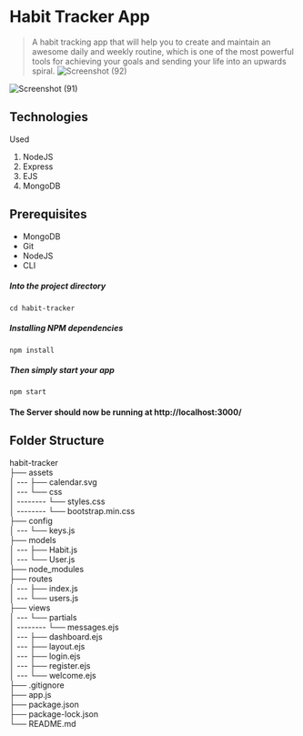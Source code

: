 # Habit Tracker App
> A habit tracking app that will help you to create and maintain an awesome daily and weekly routine, which is one of the most powerful tools for achieving your goals and sending your life into an upwards spiral.
![Screenshot (92)](https://github.com/sid022/habit-tracker/assets/102418478/4520be25-f49b-4975-989b-232965525fbf)
 
![Screenshot (91)](https://github.com/sid022/habit-tracker/assets/102418478/e256fa54-61c3-4e1d-8cb1-de75b6244b05)

## Technologies 
Used
1.  NodeJS
2.  Express
3.  EJS
4.  MongoDB

## Prerequisites
- MongoDB
- Git
- NodeJS
- CLI


##### Into the project directory

`cd habit-tracker`

##### Installing NPM dependencies

`npm install`

##### Then simply start your app

`npm start`

#### The Server should now be running at http://localhost:3000/

## Folder Structure

habit-tracker <br>
├── assets <br>
│ --- ├── calendar.svg <br>
│ --- └── css <br>
│ -------- └── styles.css <br>
│ -------- └── bootstrap.min.css <br>
├── config <br>
│ --- └── keys.js <br>
├── models <br>
│ --- ├── Habit.js <br>
│ --- └── User.js <br>
├── node_modules <br>
├── routes <br>
│ --- ├── index.js <br>
│ --- └── users.js <br>
├── views <br>
│ --- └── partials <br>
│ -------- └── messages.ejs <br>
│ --- ├── dashboard.ejs <br>
│ --- ├── layout.ejs <br>
│ --- ├── login.ejs <br>
│ --- ├── register.ejs <br>
│ --- └── welcome.ejs <br>
├── .gitignore <br>
├── app.js <br>
├── package.json <br>
├── package-lock.json <br>
└── README.md <br>
